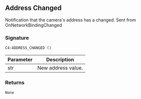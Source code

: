 ## Address Changed

Notification that the camera's address has a changed. Sent from OnNetworkBindingChanged


### Signature

`C4:ADDRESS_CHANGED ()`


| Parameter | Description |
| --- | --- |
| str | New address value. |


### Returns

`None`